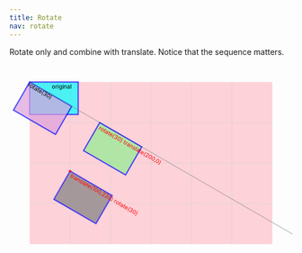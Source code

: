 ```yaml
---
title: Rotate
nav: rotate
---
```


Rotate only and combine with translate. Notice that the sequence matters.

<style>
rect {
    opacity: .7;
    stroke-width: 3;
}
text {
    -text-anchor: middle;
    dominant-baseline: hanging;
}
circle {
    r: 3;
    fill: red;
}
svg { border: solid black 1; }
</style>

<svg width='600' height='400' viewbox='-50 -10 700 400'>
    <!-- svg body -->
        <rect x='0' y='0' width='600' height='400' fill='pink'/>
        <rrect x='-50' y='-10' width='700' height='420' fill='none' stroke='gray' stroke-width='1'/>
    <!-- svg body -->
        <line x1="0" x2="600" y1="100" y2="100" stroke="lightgray"/>
        <line x1="0" x2="600" y1="200" y2="200" stroke="lightgray"/>
        <line x1="0" x2="600" y1="300" y2="300" stroke="lightgray"/>
        <line x1="100" x2="100" y1="0" y2="400" stroke="lightgray"/>
        <line x1="200" x2="200" y1="0" y2="400" stroke="lightgray"/>
        <line x1="300" x2="300" y1="0" y2="400" stroke="lightgray"/>
        <line x1="400" x2="400" y1="0" y2="400" stroke="lightgray"/>
        <line x1="500" x2="500" y1="0" y2="400" stroke="lightgray"/>
        <defs>
            <rect id='s' width='120' height='80' stroke='blue'/>
        </defs>
    <!-- do translate -->
        <use xlink:href='#s' fill='aqua'/>
        <text class='note' x='55' y='5'>original</text>
        <!-- rotate only -->
            <use xlink:href='#s' fill='plum'
                transform='rotate(30)'/>
                <line x2='800' transform='rotate(30)' stroke='gray'/>
                <text transform='rotate(30)'>rotate(30)</text>
        <!-- rotate first,
             then translate, the coordination system is rotated already!
        -->
            <use xlink:href='#s' fill='lightgreen'
                transform='rotate(30) translate(200,0)'/>
                <text fill='red' transform='rotate(30) translate(205,5)'>rotate(30) translate(200,0)</text>
        <!-- translate first,
             then rotate, the origin is translated already!
        -->
            <use xlink:href='#s' fill='gray'
                transform='translate(100,220) rotate(30)'/>
                <text x='105' y='225' fill='red'
                 transform='rotate(30 105 225)'>translate(100,220)
rotate(30)</text>
                <circle cx='100' cy='220'/>
</svg>
